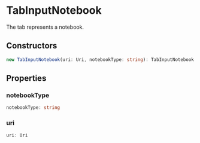 # TabInputNotebook

The tab represents a notebook.

## Constructors

```typescript
new TabInputNotebook(uri: Uri, notebookType: string): TabInputNotebook
```

## Properties

### notebookType

```typescript
notebookType: string
```

### uri

```typescript
uri: Uri
```

[Uri]: Uri.md
